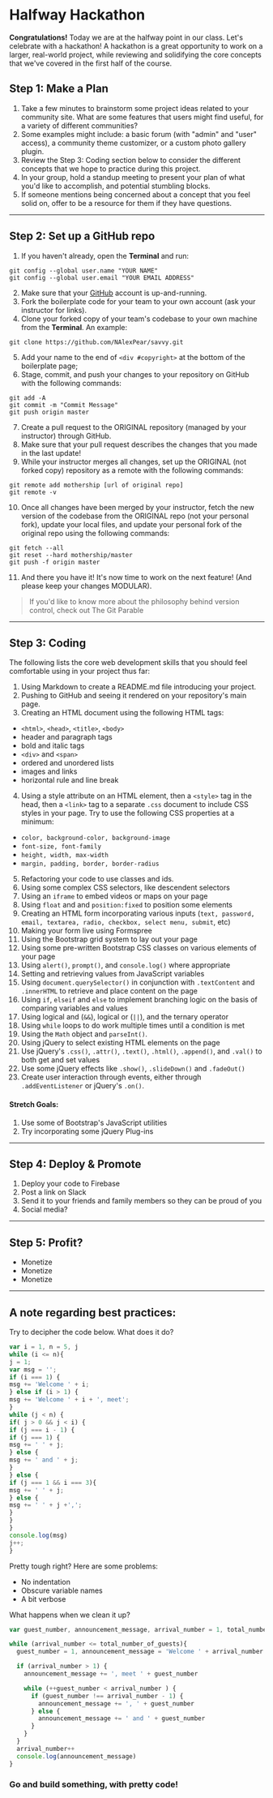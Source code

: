 # Halfway Hackathon

**Congratulations!** Today we are at the halfway point in our class. Let's celebrate with a hackathon! A hackathon is a great opportunity to work on a larger, real-world project, while reviewing and solidifying the core concepts that we've covered in the first half of the course.

## Step 1: Make a Plan

1. Take a few minutes to brainstorm some project ideas related to your community site. What are some features that users might find useful, for a variety of different communities?
2. Some examples might include: a basic forum (with "admin" and "user" access), a community theme customizer, or a custom photo gallery plugin.
3. Review the Step 3: Coding section below to consider the different concepts that we hope to practice during this project.
4. In your group, hold a standup meeting to present your plan of what you'd like to accomplish, and potential stumbling blocks.
5. If someone mentions being concerned about a concept that you feel solid on, offer to be a resource for them if they have questions.

------

## Step 2: Set up a GitHub repo

1. If you haven't already, open the **Terminal** and run:
```
git config --global user.name "YOUR NAME"
git config --global user.email "YOUR EMAIL ADDRESS"
```

2. Make sure that your [GitHub](https://github.com/) account is up-and-running.
3. Fork the boilerplate code for your team to your own account (ask your instructor for links).
4. Clone your forked copy of your team's codebase to your own machine from the **Terminal**. An example:
```
git clone https://github.com/NAlexPear/savvy.git

```
5. Add your name to the end of `<div #copyright>` at the bottom of the boilerplate page;
6. Stage, commit, and push your changes to your repository on GitHub with the following commands:
```
git add -A
git commit -m "Commit Message"
git push origin master
```
7. Create a pull request to the ORIGINAL repository (managed by your instructor) through GitHub.
8. Make sure that your pull request describes the changes that you made in the last update!
9. While your instructor merges all changes, set up the ORIGINAL (not forked copy) repository as a remote with the following commands:
```
git remote add mothership [url of original repo]
git remote -v 
```
10. Once all changes have been merged by your instructor, fetch the new version of the codebase from the ORIGINAL repo (not your personal fork), update your local files, and update your personal fork of the original repo using the following commands:
```
git fetch --all
git reset --hard mothership/master
git push -f origin master
```
11. And there you have it! It's now time to work on the next feature! (And please keep your changes MODULAR).

>If you'd like to know more about the philosophy behind version control, check out The Git Parable

-----

## Step 3: Coding

The following lists the core web development skills that you should feel comfortable using in your project thus far:

1. Using Markdown to create a README.md file introducing your project.
2. Pushing to GitHub and seeing it rendered on your repository's main page.
3. Creating an HTML document using the following HTML tags:
  + `<html>`, `<head>`, `<title>`, `<body>`
  + header and paragraph tags
  + bold and italic tags
  + `<div>` and `<span>`
  + ordered and unordered lists
  + images and links
  + horizontal rule and line break
4. Using a style attribute on an HTML element, then a `<style>` tag in the head, then a `<link>` tag to a separate `.css` document to include CSS styles in your page. Try to use the following CSS properties at a minimum:
  + `color, background-color, background-image`
  + `font-size, font-family`
  + `height, width, max-width`
  + `margin, padding, border, border-radius`
5. Refactoring your code to use classes and ids.
6. Using some complex CSS selectors, like descendent selectors
7. Using an `iframe` to embed videos or maps on your page
8. Using `float` and and `position:fixed` to position some elements
9. Creating an HTML form incorporating various inputs (`text, password, email, textarea, radio, checkbox, select menu, submit`, etc)
10. Making your form live using Formspree
11. Using the Bootstrap grid system to lay out your page
12. Using some pre-written Bootstrap CSS classes on various elements of your page
13. Using `alert()`, `prompt()`, and `console.log()` where appropriate
14. Setting and retrieving values from JavaScript variables
15. Using `document.querySelector()` in conjunction with `.textContent` and `.innerHTML` to retrieve and place content on the page
16. Using `if`, `elseif` and `else` to implement branching logic on the basis of comparing variables and values
17. Using logical and (`&&`), logical or (`||`), and the ternary operator
18. Using `while` loops to do work multiple times until a condition is met
19. Using the `Math` object and `parseInt()`.
20. Using jQuery to select existing HTML elements on the page
21. Use jQuery's `.css()`, `.attr()`, `.text()`, `.html()`, `.append()`, and `.val()` to both get and set values
22. Use some jQuery effects like `.show()`, `.slideDown()` and `.fadeOut()`
23. Create user interaction through events, either through `.addEventListener` or jQuery's `.on()`.

#### Stretch Goals:

1. Use some of Bootstrap's JavaScript utilities
2. Try incorporating some jQuery Plug-ins

------------

## Step 4: Deploy & Promote

1. Deploy your code to Firebase
2. Post a link on Slack
3. Send it to your friends and family members so they can be proud of you
4. Social media?

----------

## Step 5: Profit?

+ Monetize
+ Monetize
+ Monetize

-------

## A note regarding best practices:

Try to decipher the code below. What does it do?

```javascript
var i = 1, n = 5, j
while (i <= n){
j = 1;
var msg = '';
if (i === 1) {
msg += 'Welcome ' + i;
} else if (i > 1) {
msg += 'Welcome ' + i + ', meet';
}
while (j < n) {
if( j > 0 && j < i) {
if (j === i - 1) {
if (j === 1) {
msg += ' ' + j;
} else {
msg += ' and ' + j;
}
} else {
if (j === 1 && i === 3){
msg += ' ' + j;
} else {
msg += ' ' + j +',';
}
}
}
console.log(msg)
j++;
}
```
Pretty tough right? Here are some problems:

+ No indentation
+ Obscure variable names
+ A bit verbose

What happens when we clean it up?

```javascript
var guest_number, announcement_message, arrival_number = 1, total_number_of_guests = 5

while (arrival_number <= total_number_of_guests){
  guest_number = 1, announcement_message = 'Welcome ' + arrival_number

  if (arrival_number > 1) {
    announcement_message += ', meet ' + guest_number

    while (++guest_number < arrival_number ) {
      if (guest_number !== arrival_number - 1) {
        announcement_message += ', ' + guest_number
      } else {
        announcement_message += ' and ' + guest_number
      }
    }
  }
  arrival_number++
  console.log(announcement_message)
}
```
### Go and build something, with pretty code!
